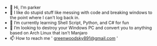 - 👋 Hi, I’m parker
- 👀 I like do stupid stuff like messing with code and breaking windows to the point where I can't log back in.
- 🌱 I’m currently learning Shell Script, Python, and C# for fun
- 💞️ I’m looking to destroy your Windows PC and convert you to anything based on Arch Linux that isn't Manjaro
- 📫 How to reach me ' greenwoodsky891@gmail.com '

<!---
OkaVatti/OkaVatti is a ✨ special ✨ repository because its `README.md` (this file) appears on your GitHub profile.
You can click the Preview link to take a look at your changes.
--->

